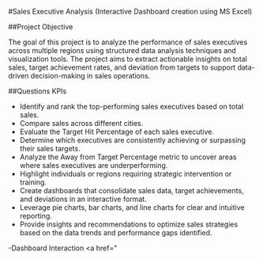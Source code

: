 #Sales Executive Analysis (Interactive Dashboard creation using MS Excel)

##Project Objective

The goal of this project is to analyze the performance of sales executives across multiple regions using structured data analysis techniques and visualization tools. The project aims to extract actionable insights on total sales, target achievement rates, and deviation from targets to support data-driven decision-making in sales operations.

##Questions KPIs

- Identify and rank the top-performing sales executives based on total sales.
- Compare sales across different cities.
- Evaluate the Target Hit Percentage of each sales executive.
- Determine which executives are consistently achieving or surpassing their sales targets.
- Analyze the Away from Target Percentage metric to uncover areas where sales executives are underperforming.
- Highlight individuals or regions requiring strategic intervention or training.
- Create dashboards that consolidate sales data, target achievements, and deviations in an interactive format.
- Leverage pie charts, bar charts, and line charts for clear and intuitive reporting.
- Provide insights and recommendations to optimize sales strategies based on the data trends and performance gaps identified.

-Dashboard Interaction <a href="



